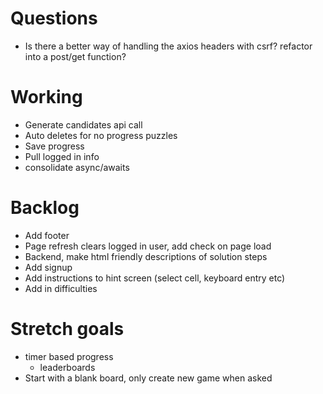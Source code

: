 # Questions
- Is there a better way of handling the axios headers with csrf? refactor into a post/get function?


# Working
- Generate candidates api call
- Auto deletes for no progress puzzles
- Save progress
- Pull logged in info
- consolidate async/awaits


# Backlog
- Add footer
- Page refresh clears logged in user, add check on page load
- Backend, make html friendly descriptions of solution steps
- Add signup
- Add instructions to hint screen (select cell, keyboard entry etc)
- Add in difficulties



# Stretch goals
- timer based progress
  - leaderboards
- Start with a blank board, only create new game when asked